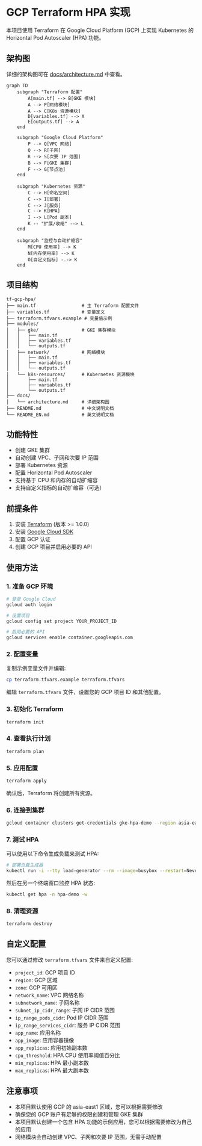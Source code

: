 # GCP Terraform HPA 实现

本项目使用 Terraform 在 Google Cloud Platform (GCP) 上实现 Kubernetes 的 Horizontal Pod Autoscaler (HPA) 功能。

## 架构图

详细的架构图可在 [docs/architecture.md](docs/architecture.md) 中查看。

```mermaid
graph TD
    subgraph "Terraform 配置"
        A[main.tf] --> B[GKE 模块]
        A --> P[网络模块]
        A --> C[K8s 资源模块]
        D[variables.tf] --> A
        E[outputs.tf] --> A
    end
    
    subgraph "Google Cloud Platform"
        P --> Q[VPC 网络]
        Q --> R[子网]
        R --> S[次要 IP 范围]
        B --> F[GKE 集群]
        F --> G[节点池]
    end
    
    subgraph "Kubernetes 资源"
        C --> H[命名空间]
        C --> I[部署]
        C --> J[服务]
        C --> K[HPA]
        I --> L[Pod 副本]
        K -- "扩展/收缩" --> L
    end
    
    subgraph "监控与自动扩缩容"
        M[CPU 使用率] --> K
        N[内存使用率] --> K
        O[自定义指标] -.-> K
    end
```

## 项目结构

```
tf-gcp-hpa/
├── main.tf                 # 主 Terraform 配置文件
├── variables.tf            # 变量定义
├── terraform.tfvars.example # 变量值示例
├── modules/
│   ├── gke/                # GKE 集群模块
│   │   ├── main.tf
│   │   ├── variables.tf
│   │   └── outputs.tf
│   ├── network/            # 网络模块
│   │   ├── main.tf
│   │   ├── variables.tf
│   │   └── outputs.tf
│   └── k8s-resources/      # Kubernetes 资源模块
│       ├── main.tf
│       ├── variables.tf
│       └── outputs.tf
├── docs/
│   └── architecture.md     # 详细架构图
├── README.md               # 中文说明文档
└── README_EN.md            # 英文说明文档
```

## 功能特性

- 创建 GKE 集群
- 自动创建 VPC、子网和次要 IP 范围
- 部署 Kubernetes 资源
- 配置 Horizontal Pod Autoscaler
- 支持基于 CPU 和内存的自动扩缩容
- 支持自定义指标的自动扩缩容（可选）

## 前提条件

1. 安装 [Terraform](https://www.terraform.io/downloads.html) (版本 >= 1.0.0)
2. 安装 [Google Cloud SDK](https://cloud.google.com/sdk/docs/install)
3. 配置 GCP 认证
4. 创建 GCP 项目并启用必要的 API

## 使用方法

### 1. 准备 GCP 环境

```bash
# 登录 Google Cloud
gcloud auth login

# 设置项目
gcloud config set project YOUR_PROJECT_ID

# 启用必要的 API
gcloud services enable container.googleapis.com
```

### 2. 配置变量

复制示例变量文件并编辑:

```bash
cp terraform.tfvars.example terraform.tfvars
```

编辑 `terraform.tfvars` 文件，设置您的 GCP 项目 ID 和其他配置。

### 3. 初始化 Terraform

```bash
terraform init
```

### 4. 查看执行计划

```bash
terraform plan
```

### 5. 应用配置

```bash
terraform apply
```

确认后，Terraform 将创建所有资源。

### 6. 连接到集群

```bash
gcloud container clusters get-credentials gke-hpa-demo --region asia-east1
```

### 7. 测试 HPA

可以使用以下命令生成负载来测试 HPA:

```bash
# 部署负载生成器
kubectl run -i --tty load-generator --rm --image=busybox --restart=Never -- /bin/sh -c "while sleep 0.01; do wget -q -O- http://demo-app; done"
```

然后在另一个终端窗口监控 HPA 状态:

```bash
kubectl get hpa -n hpa-demo -w
```

### 8. 清理资源

```bash
terraform destroy
```

## 自定义配置

您可以通过修改 `terraform.tfvars` 文件来自定义配置:

- `project_id`: GCP 项目 ID
- `region`: GCP 区域
- `zone`: GCP 可用区
- `network_name`: VPC 网络名称
- `subnetwork_name`: 子网名称
- `subnet_ip_cidr_range`: 子网 IP CIDR 范围
- `ip_range_pods_cidr`: Pod IP CIDR 范围
- `ip_range_services_cidr`: 服务 IP CIDR 范围
- `app_name`: 应用名称
- `app_image`: 应用容器镜像
- `app_replicas`: 应用初始副本数
- `cpu_threshold`: HPA CPU 使用率阈值百分比
- `min_replicas`: HPA 最小副本数
- `max_replicas`: HPA 最大副本数

## 注意事项

- 本项目默认使用 GCP 的 asia-east1 区域，您可以根据需要修改
- 确保您的 GCP 账户有足够的权限创建和管理 GKE 集群
- 本项目默认创建一个包含 HPA 功能的示例应用，您可以根据需要修改为自己的应用
- 网络模块会自动创建 VPC、子网和次要 IP 范围，无需手动配置
